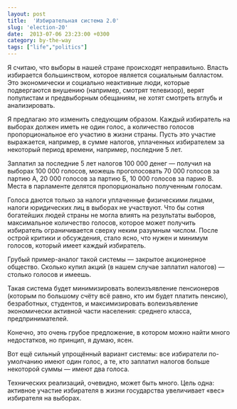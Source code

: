```yaml
---
layout: post
title:  'Избирательная система 2.0'
slug: 'election-20'
date:  2013-07-06 23:23:00 +0300
category: by-the-way
tags: ["life","politics"]
---
```


Я считаю, что выборы в нашей стране происходят неправильно. Власть избирается большинством, которое является социальным балластом. Это экономически и социально неактивные люди, которые подвергаются внушению (например, смотрят телевизор), верят популистам и предвыборным обещаниям, не хотят смотреть вглубь и анализировать.

Я предлагаю это изменить следующим образом. Каждый избиратель на выборах должен иметь не один голос, а количество голосов пропорциональное его участию в жизни страны. Пусть это участие выражается, например, в сумме налогов, уплаченных избирателем за некоторый период времени, например, последние 5 лет.

Заплатил за последние 5 лет налогов 100 000 денег — получил на выборах 100 000 голосов, можешь проголосовать 70 000 голосов за партию А, 20 000 голосов за партию Б, 10 000 голосов за парию В. Места в парламенте делятся пропорционально полученным голосам.

Голоса даются только за налоги уплаченные физическими лицами, налоги юридических лиц в выборах не участвуют. Что бы сотня богатейших людей страны не могла влиять на результаты выборов, максимальное количество голосов, которое может получить избиратель ограничивается сверху неким разумным числом. После острой критики и обсуждения, стало ясно, что нужен и минимум голосов, который имеет каждый избиратель.

Грубый пример-аналог такой системы — закрытое акционерное общество. Сколько купил акций (в нашем случае заплатил налогов) — столько голосов и имеешь.

Такая система будет минимизировать волеизъявление пенсионеров (которым по большому счёту всё равно, кто им будет платить пенсию), безработных, студентов, и максимизировать волеизъявление экономически активной части населения: среднего класса, предпринимателей.

Конечно, это очень грубое предложение, в котором можно найти много недостатков, но принцип, я думаю, ясен.

Вот ещё сильный упрощённый вариант системы: все избиратели по-умолчанию имеют один голос, а те, кто заплатил налогов больше некоторой суммы — имеют два голоса.

Технических реализаций, очевидно, может быть много. Цель одна: активное участие избирателя в жизни государства увеличивает «вес» избирателя на выборах.

